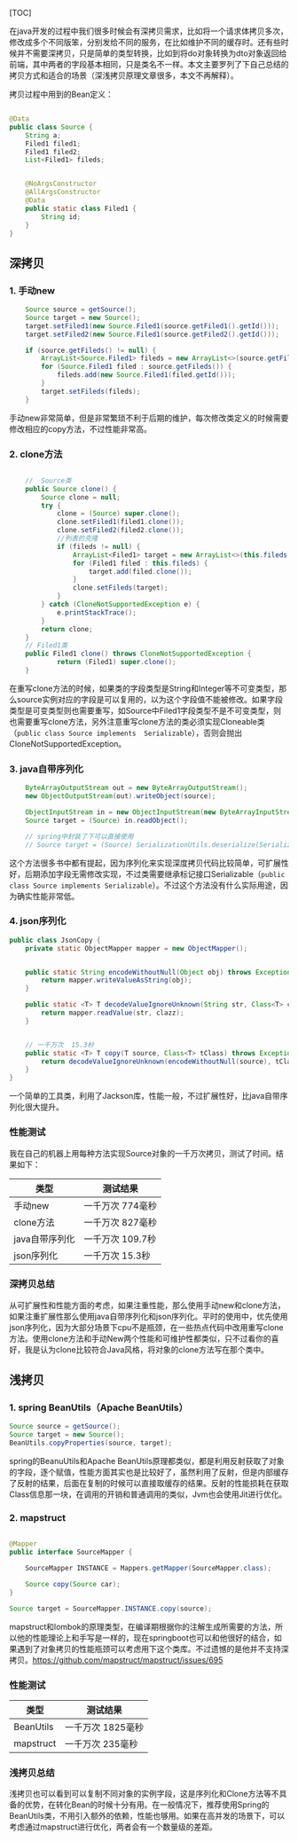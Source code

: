 
[TOC]

在java开发的过程中我们很多时候会有深拷贝需求，比如将一个请求体拷贝多次，修改成多个不同版笨，分别发给不同的服务，在比如维护不同的缓存时。还有些时候并不需要深拷贝，只是简单的类型转换，比如到将do对象转换为dto对象返回给前端，其中两者的字段基本相同，只是类名不一样。本文主要罗列了下自己总结的拷贝方式和适合的场景（深浅拷贝原理文章很多，本文不再解释）。


拷贝过程中用到的Bean定义：

```java

@Data
public class Source {
    String a;
    Filed1 filed1;
    Filed1 filed2;
    List<Filed1> fileds;


    @NoArgsConstructor
    @AllArgsConstructor
    @Data
    public static class Filed1 {
        String id;
    }
}

```
## 深拷贝


### 1. 手动new


```java
    Source source = getSource();
    Source target = new Source();
    target.setFiled1(new Source.Filed1(source.getFiled1().getId()));
    target.setFiled2(new Source.Filed1(source.getFiled2().getId()));

    if (source.getFileds() != null) {
        ArrayList<Source.Filed1> fileds = new ArrayList<>(source.getFileds().size());
        for (Source.Filed1 filed : source.getFileds()) {
            fileds.add(new Source.Filed1(filed.getId()));
        }
        target.setFileds(fileds);
    }
```

手动new非常简单，但是非常繁琐不利于后期的维护，每次修改类定义的时候需要修改相应的copy方法，不过性能非常高。

### 2. clone方法

```java

    //  Source类
    public Source clone() {
        Source clone = null;
        try {
            clone = (Source) super.clone();
            clone.setFiled1(filed1.clone());
            clone.setFiled2(filed2.clone());
            //列表的克隆
            if (fileds != null) {
                ArrayList<Filed1> target = new ArrayList<>(this.fileds.size());
                for (Filed1 filed : this.fileds) {
                    target.add(filed.clone());
                }
                clone.setFileds(target);
            }
        } catch (CloneNotSupportedException e) {
            e.printStackTrace();
        }
        return clone;
    }
    // Filed1类
    public Filed1 clone() throws CloneNotSupportedException {
            return (Filed1) super.clone();
    }

```

在重写clone方法的时候，如果类的字段类型是String和Integer等不可变类型，那么source实例对应的字段是可以复用的，以为这个字段值不能被修改。如果字段类型是可变类型则也需要重写，如Source中Filed1字段类型不是不可变类型，则也需要重写clone方法，另外注意重写clone方法的类必须实现Cloneable类（`public class Source implements  Serializable`），否则会抛出CloneNotSupportedException。

### 3. java自带序列化

```java
    ByteArrayOutputStream out = new ByteArrayOutputStream();
    new ObjectOutputStream(out).writeObject(source);

    ObjectInputStream in = new ObjectInputStream(new ByteArrayInputStream(out.toByteArray()));
    Source target = (Source) in.readObject();

    // spring中封装了下可以直接使用
    // Source target = (Source) SerializationUtils.deserialize(SerializationUtils.serialize(source));
```


这个方法很多书中都有提起，因为序列化来实现深度拷贝代码比较简单，可扩展性好，后期添加字段无需修改实现，不过类需要继承标记接口Serializable（`public class Source implements Serializable`）。不过这个方法没有什么实际用途，因为确实性能非常低。

### 4. json序列化

```java
public class JsonCopy {
    private static ObjectMapper mapper = new ObjectMapper();


    public static String encodeWithoutNull(Object obj) throws Exception {
        return mapper.writeValueAsString(obj);
    }

    public static <T> T decodeValueIgnoreUnknown(String str, Class<T> clazz) throws Exception {
        return mapper.readValue(str, clazz);
    }


    // 一千万次  15.3秒
    public static <T> T copy(T source, Class<T> tClass) throws Exception {
        return decodeValueIgnoreUnknown(encodeWithoutNull(source), tClass);
    }
}
```

一个简单的工具类，利用了Jackson库，性能一般，不过扩展性好，比java自带序列化很大提升。

### 性能测试

我在自己的机器上用每种方法实现Source对象的一千万次拷贝，测试了时间。结果如下：
  
|  类型   | 测试结果  |
|  ----  | ----  |
| 手动new  | 一千万次 774毫秒 |
| clone方法  | 一千万次  827毫秒 |
| java自带序列化  | 一千万次 109.7秒 |
| json序列化  | 一千万次  15.3秒 |



### 深拷贝总结

从可扩展性和性能方面的考虑，如果注重性能，那么使用手动new和clone方法，如果注重扩展性那么使用java自带序列化和json序列化。平时的使用中，优先使用json序列化，因为大部分场景下cpu不是瓶颈，在一些热点代码中改用重写clone方法。使用clone方法和手动New两个性能和可维护性都类似，只不过看你的喜好，我是认为clone比较符合Java风格，将对象的clone方法写在那个类中。


## 浅拷贝


### 1. spring BeanUtils（Apache BeanUtils）

```java
Source source = getSource();
Source target = new Source();
BeanUtils.copyProperties(source, target);
```
spring的BeanuUtils和Apache BeanUtils原理都类似，都是利用反射获取了对象的字段，逐个赋值，性能方面其实也是比较好了，虽然利用了反射，但是内部缓存了反射的结果，后面在复制的时候可以直接取缓存的结果。反射的性能损耗在获取Class信息那一块，在调用的开销和普通调用的类似，Jvm也会使用Jit进行优化。

### 2. mapstruct

```java

@Mapper
public interface SourceMapper {

    SourceMapper INSTANCE = Mappers.getMapper(SourceMapper.class);

    Source copy(Source car);
}

Source target = SourceMapper.INSTANCE.copy(source);

```

mapstruct和lombok的原理类型，在编译期根据你的注解生成所需要的方法，所以他的性能理论上和手写是一样的，现在springboot也可以和他很好的结合，如果遇到了对象拷贝的性能瓶颈可以考虑用下这个类库。不过遗憾的是他并不支持深拷贝。https://github.com/mapstruct/mapstruct/issues/695


### 性能测试

|  类型   | 测试结果  |
|  ----  | ----  |
| BeanUtils  |一千万次  1825毫秒 |
| mapstruct  | 一千万次  235毫秒 |


### 浅拷贝总结

浅拷贝也可以看到可以复制不同对象的实例字段，这是序列化和Clone方法等不具备的优势，在转化Bean的时候十分有用。在一般情况下，推荐使用Spring的BeanUtils类，不用引入额外的依赖，性能也够用。如果在高并发的场景下，可以考虑通过mapstruct进行优化，两者会有一个数量级的差距。
